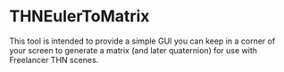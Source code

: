 # THNEulerToMatrix

This tool is intended to provide a simple GUI you can keep in a corner of your screen to generate a matrix (and later quaternion) for use with Freelancer THN scenes.
